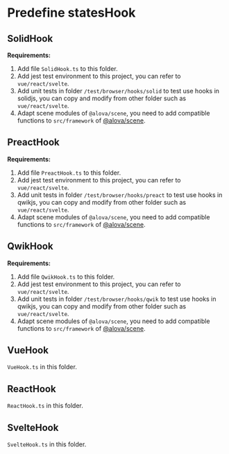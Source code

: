 # Predefine statesHook

## SolidHook

**Requirements:**

1. Add file `SolidHook.ts` to this folder.
2. Add jest test environment to this project, you can refer to `vue/react/svelte`.
3. Add unit tests in folder `/test/browser/hooks/solid` to test use hooks in solidjs, you can copy and modify from other folder such as `vue/react/svelte`.
4. Adapt scene modules of `@alova/scene`, you need to add compatible functions to `src/framework` of [@alova/scene](https://github.com/alovajs/scene/tree/main/src/framework).

## PreactHook

**Requirements:**

1. Add file `PreactHook.ts` to this folder.
2. Add jest test environment to this project, you can refer to `vue/react/svelte`.
3. Add unit tests in folder `/test/browser/hooks/preact` to test use hooks in qwikjs, you can copy and modify from other folder such as `vue/react/svelte`.
4. Adapt scene modules of `@alova/scene`, you need to add compatible functions to `src/framework` of [@alova/scene](https://github.com/alovajs/scene/tree/main/src/framework).

## QwikHook

**Requirements:**

1. Add file `QwikHook.ts` to this folder.
2. Add jest test environment to this project, you can refer to `vue/react/svelte`.
3. Add unit tests in folder `/test/browser/hooks/qwik` to test use hooks in qwikjs, you can copy and modify from other folder such as `vue/react/svelte`.
4. Adapt scene modules of `@alova/scene`, you need to add compatible functions to `src/framework` of [@alova/scene](https://github.com/alovajs/scene/tree/main/src/framework).

## VueHook

`VueHook.ts` in this folder.

## ReactHook

`ReactHook.ts` in this folder.

## SvelteHook

`SvelteHook.ts` in this folder.
